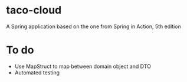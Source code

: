 # taco-cloud
A Spring application based on the one from Spring in Action, 5th edition

# To do

- Use MapStruct to map between domain object and DTO
- Automated testing
